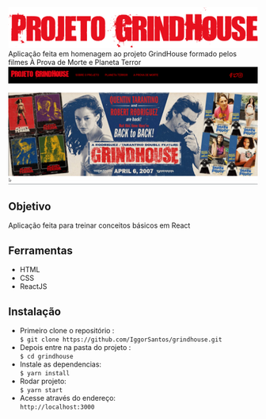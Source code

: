 <img src="/src/assets/logos/logo_grindhouse.png">
Aplicação feita em homenagem ao projeto GrindHouse formado pelos filmes À Prova de Morte e Planeta Terror

<img src="/src/assets/screens/grindhouse.png">

## Objetivo
Aplicação feita para treinar conceitos básicos em React

## Ferramentas
- HTML
- CSS
- ReactJS

## Instalação
- Primeiro clone o repositório : </br>
`$ git clone https://github.com/IggorSantos/grindhouse.git`
- Depois entre na pasta do projeto : </br>
`$ cd grindhouse`
- Instale as dependencias: </br>
`$ yarn install`
- Rodar projeto: </br>
`$ yarn start`
- Acesse através do endereço: </br>
`http://localhost:3000`


